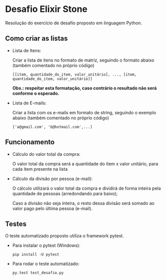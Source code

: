 # Desafio Elixir Stone
Resolução do exercício de desafio proposto em linguagem Python.

## Como criar as listas
- Lista de Itens:

  Criar a lista de itens no formato de matriz, seguindo o formato abaixo (também comentado no próprio código)
  ```
  [[item, quantidade_do_item, valor_unitário], ..., [item, quantidade_do_item, valor_unitário]]
  ```
  **Obs.: respeitar esta formatação, caso contrário o resultado não será conforme o esperado.**
  
- Lista de E-mails:

  Criar a lista com os e-mails em formato de string, seguindo o exemplo abaixo (também comentado no próprio código)
  ```
  ['a@gmail.com', 'b@hotmail.com',...]
  ```
## Funcionamento

- Cálculo do valor total da compra:

  O valor total da compra será a quantidade do item x valor unitário, para cada item presente na lista
  
- Cálculo da divisão por pessoa (e-mail):

  O cálculo utilizará o valor total da compra e dividirá de forma inteira pela quantidade de pessoas (arredondando para baixo);
  
  Caso a divisão não seja inteira, o resto dessa divisão será somado ao valor pago pelo última pessoa (e-mail).

## Testes
O teste automatizado proposto utiliza o framework pytest.

- Para instalar o pytest (Windows):
  ```
  pip install -U pytest
  ```
- Para rodar o teste automatizado:
  ```
  py.test test_desafio.py
  ```

